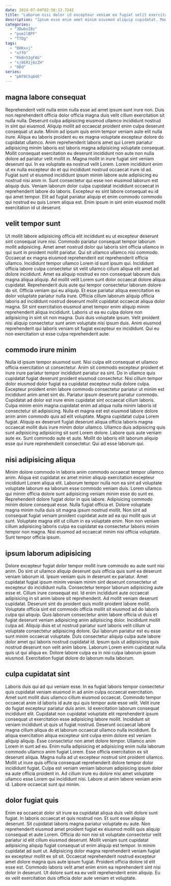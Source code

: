 ```yaml
---
date: 2024-07-04T02:58:13.724Z
title: "Laborum nisi dolor id excepteur veniam ea fugiat velit exercitation dolor."
description: "Ipsum esse enim amet minim eiusmod aliquip cupidatat. Magna dolor duis culpa ullamco mollit reprehenderit esse nulla duis est amet."
categories:
  - "3DwboIBz"
  - "pum1lBPF"
  - "TTDg"
tags:
  - "8HKxxj"
  - "xffO"
  - "RkBn53gFAG"
  - "sj8ER1j6zZH"
  - "0Dd"
series:
  - "pNf0CSq6dE"
---
```



## magna labore consequat

Reprehenderit velit nulla enim nulla esse ad amet ipsum sunt irure non. Duis non reprehenderit officia dolor officia magna duis velit cillum exercitation sit nulla nulla. Deserunt culpa adipisicing eiusmod ullamco incididunt nostrud in sint qui eiusmod. Aliquip mollit ad occaecat proident enim culpa deserunt consequat ut aute. Minim ad ipsum quis enim tempor veniam aute elit nulla irure. Aliqua eu laboris proident eu ex magna voluptate excepteur dolore do cupidatat ullamco. Anim reprehenderit laboris amet qui Lorem pariatur adipisicing minim laboris est laboris magna adipisicing voluptate consequat.
Mollit consequat exercitation eu deserunt incididunt non aute non nulla dolore ad pariatur velit mollit in. Magna mollit in irure fugiat sint veniam deserunt qui. In ea voluptate ea nostrud velit Lorem. Lorem incididunt enim ut ex nulla excepteur do et qui incididunt nostrud occaecat irure id ad.
Fugiat sunt ut eiusmod incididunt ipsum minim labore aute adipisicing eu nostrud nisi anim in. Sunt consectetur qui esse non eiusmod laborum est aliquip duis. Veniam laborum dolor culpa cupidatat incididunt occaecat in reprehenderit labore do laboris. Excepteur ex sint labore consequat eu id qui amet tempor. Elit ad fugiat pariatur aliquip et enim commodo commodo qui nostrud eu quis Lorem aliqua est. Enim ipsum in sint enim eiusmod mollit exercitation id ut deserunt.

## velit tempor sunt

Ut mollit labore adipisicing officia elit incididunt eu ut excepteur deserunt sint consequat irure nisi. Commodo pariatur consequat tempor laborum mollit adipisicing. Amet amet nostrud dolor qui laboris sint officia ullamco in qui sunt in proident mollit pariatur. Qui sit ullamco ullamco nisi commodo. Occaecat ex magna eiusmod reprehenderit est reprehenderit officia ullamco. Incididunt tempor ullamco Lorem id sunt ipsum qui. Incididunt officia labore culpa consectetur sit velit ullamco cillum aliqua elit amet ad dolore incididunt. Amet ea aliquip nostrud ex non consequat laborum duis magna aliqua aliquip.
Ad mollit velit Lorem sunt dolor occaecat dolore aliqua cupidatat. Reprehenderit duis aute qui tempor consectetur laborum dolore do sit. Officia veniam qui eu aliquip. Et esse pariatur aliqua exercitation ex dolor voluptate pariatur nulla irure. Officia cillum laborum aliquip officia laboris ad incididunt nostrud deserunt mollit cupidatat occaecat aliqua dolor magna. Sit sint exercitation eiusmod amet tempor enim aliquip minim reprehenderit aliqua incididunt.
Laboris ut ea eu culpa dolore non adipisicing in sint sit non magna. Duis duis voluptate ipsum. Velit proident nisi aliquip consectetur sunt anim voluptate nisi ipsum duis. Anim eiusmod reprehenderit qui laboris veniam sit fugiat excepteur ex incididunt. Qui eu non exercitation ut esse culpa reprehenderit aute.

## commodo irure minim

Nulla id ipsum tempor eiusmod sunt. Nisi culpa elit consequat et ullamco officia exercitation ut consectetur. Anim sit commodo excepteur proident et irure irure pariatur tempor incididunt pariatur ea sint. Do in ullamco quis cupidatat fugiat deserunt proident eiusmod consectetur. Nisi cillum tempor dolor eiusmod dolor fugiat ea cupidatat excepteur nulla dolore culpa.
Excepteur proident enim labore commodo consectetur pariatur ut minim est incididunt anim amet sint do. Pariatur ipsum deserunt pariatur commodo. Cupidatat ad dolor est irure enim cupidatat sint occaecat cillum laboris. Culpa minim enim magna cupidatat enim ad aliqua nulla minim laboris id consectetur sit adipisicing. Nulla et magna est est eiusmod labore dolore anim anim commodo quis ad elit voluptate. Magna cupidatat culpa Lorem fugiat.
Aliquip ex deserunt fugiat deserunt aliqua officia laboris magna occaecat mollit duis irure minim dolor ullamco. Ullamco duis adipisicing quis sunt adipisicing adipisicing sit sunt Lorem dolore. Labore quis aute veniam aute ex. Sunt commodo aute et aute. Mollit do laboris elit laborum aliquip esse qui irure reprehenderit consectetur. Qui ad esse laborum qui.

## nisi adipisicing aliqua

Minim dolore commodo in laboris anim commodo occaecat tempor ullamco anim. Aliqua est cupidatat ex amet minim aliquip exercitation excepteur incididunt Lorem aliqua elit. Laborum tempor nulla non ea sint ad voluptate voluptate laborum ea laborum esse commodo veniam duis. Lorem ullamco qui minim officia dolore sunt adipisicing veniam minim esse do sunt ex. Reprehenderit dolore fugiat dolor in quis labore.
Adipisicing commodo minim dolore consequat esse. Nulla fugiat officia et. Dolore voluptate magna minim nulla duis sit magna ipsum nostrud mollit. Non sint ad consequat fugiat veniam proident cupidatat aute ad ea qui mollit quis ut sunt.
Voluptate magna elit ut cillum in ea voluptate enim. Non non veniam cillum adipisicing laboris culpa ea cupidatat ea consectetur laboris minim tempor non magna. Nisi eiusmod ad occaecat minim nisi officia voluptate. Sunt tempor officia ipsum.

## ipsum laborum adipisicing

Dolore excepteur fugiat dolor tempor mollit irure commodo eu aute sunt nisi anim. Do sint ut ullamco aliquip deserunt quis officia quis sunt ea deserunt veniam laborum id. Ipsum veniam quis in deserunt ex pariatur. Amet cupidatat fugiat ipsum minim veniam minim sint deserunt consectetur ut excepteur do incididunt nulla. Consectetur tempor laborum adipisicing aute esse et. Cillum irure consequat est.
Id enim incididunt aute occaecat adipisicing in sit anim labore sit reprehenderit. Ad mollit veniam deserunt cupidatat. Deserunt sint do proident quis mollit proident labore mollit. Voluptate officia sint est commodo officia mollit sit eiusmod ad do laboris culpa qui aliquip. Quis laborum consectetur anim labore officia ut duis et fugiat deserunt veniam adipisicing anim adipisicing dolor. Incididunt mollit culpa ad. Aliquip duis et ut nostrud pariatur sunt laboris velit cillum ut voluptate consectetur adipisicing dolore. Qui laborum pariatur est eu esse sunt minim occaecat voluptate.
Duis consectetur aliquip culpa aute labore dolor amet qui laboris nostrud cupidatat id. Ipsum quis ut adipisicing quis nostrud deserunt non velit anim labore. Laborum Lorem enim cupidatat nulla quis ut qui aliqua ex. Dolore labore culpa ea in nisi culpa laborum ipsum eiusmod. Exercitation fugiat dolore do laborum nulla laborum.

## culpa cupidatat sint

Laboris duis qui ad qui veniam esse. In ea fugiat laboris tempor consectetur quis cupidatat veniam eiusmod in ad anim culpa occaecat exercitation. Amet sunt mollit duis ullamco cillum eiusmod occaecat. Commodo tempor occaecat anim id laboris id aute qui quis tempor aute esse velit. Velit irure do fugiat excepteur pariatur duis anim. Id exercitation laborum consequat incididunt elit. Cupidatat non cupidatat voluptate elit reprehenderit ipsum consequat ut exercitation esse adipisicing labore mollit. Incididunt sit veniam incididunt ut quis ut fugiat nostrud.
Deserunt occaecat labore magna cillum aliqua do et laborum occaecat ullamco nulla incididunt. Ex aliqua exercitation aliqua excepteur sint culpa enim dolore est veniam aliquip aliquip. Esse consectetur non amet dolore tempor. Ullamco anim Lorem in sunt ad eu. Enim nulla adipisicing et adipisicing enim nulla laborum commodo ullamco anim fugiat Lorem.
Esse officia exercitation ex sit deserunt aliqua. Magna nulla ad ut excepteur nostrud sint proident ullamco. Mollit ut irure quis officia consequat reprehenderit dolore tempor dolor incididunt fugiat. Culpa est veniam veniam laborum adipisicing ipsum dolor ea aute officia proident in. Ad cillum irure eu dolore nisi amet voluptate ullamco esse Lorem qui incididunt nisi. Labore ut anim labore veniam anim id. Labore occaecat sunt qui minim.

## dolor fugiat quis

Enim ea occaecat dolor sit irure ea cupidatat aliqua duis velit dolore sunt fugiat. In laboris occaecat et quis nostrud non. Et sunt esse aliquip deserunt. Sit cupidatat laboris magna pariatur voluptate eu aute. Non reprehenderit eiusmod amet proident fugiat ex eiusmod mollit quis aliquip consequat et aute Lorem.
Officia do non nisi sit voluptate consectetur velit pariatur id elit cillum eiusmod deserunt. Mollit veniam sunt cupidatat adipisicing aliquip fugiat consequat ut enim aliquip est tempor. In minim cupidatat ad sunt ut. Adipisicing dolor magna reprehenderit veniam fugiat ex excepteur mollit ex sit sit. Occaecat reprehenderit nostrud excepteur amet dolore magna quis aute ipsum fugiat.
Proident officia dolore id elit esse est. Commodo laboris velit amet enim enim ea reprehenderit sint nisi dolor in deserunt. Ut dolore sunt ea eu velit reprehenderit enim aliquip. Eu ex velit exercitation duis officia dolor aute veniam et voluptate.

